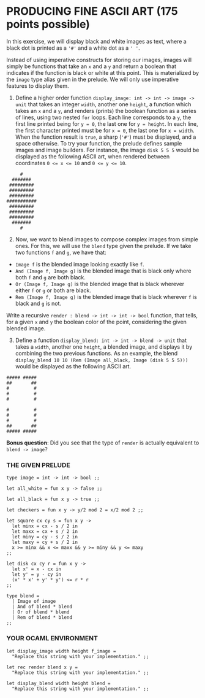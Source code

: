 # PRODUCING FINE ASCII ART  (175 points possible)
In this exercise, we will display black and white images as text, where a black dot is printed as a `'#'` and a white dot as a `' '`.

Instead of using imperative constructs for storing our images, images will simply be functions that take an `x` and a `y` and return a boolean that indicates if the function is black or white at this point.
This is materialized by the `image` type alias given in the prelude.
We will only use imperative features to display them.

1. Define a higher order function `display_image: int -> int -> image -> unit` that takes an integer `width`, another one `height`, a function which takes an `x` and a `y`, and renders (prints) the boolean function as a series of lines, using two nested `for` loops.
Each line corresponds to a `y`, the first line printed being for `y = 0`, the last one for `y = height`.
In each line, the first character printed must be for `x = 0`, the last one for `x = width`. When the function result is `true`, a sharp (`'#'`) must be displayed, and a space otherwise.
To try your function, the prelude defines sample images and image builders.
For instance, the image `disk 5 5 5` would be displayed as the following ASCII art, when rendered between coordinates `0 <= x <= 10` and `0 <= y <= 10`.
```
     #
  #######
 #########
 #########
 #########
###########
 #########
 #########
 #########
  #######
     #
```

2. Now, we want to blend images to compose complex images from simple ones. For this, we will use the `blend` type given the prelude.
If we take two functions `f` and `g`, we have that:
* `Image f` is the blended image looking exactly like `f`.
* `And (Image f, Image g)` is the blended image that is black only where both `f` and `g` are both black.
* `Or (Image f, Image g)` is the blended image that is black wherever either `f` or `g` or both are black.
* `Rem (Image f, Image g)` is the blended image that is black wherever `f` is black and `g` is not.

Write a recursive `render : blend -> int -> int -> bool` function, that tells, for a given `x` and `y` the boolean color of the point, considering the given blended image.

3. Define a function `display_blend: int -> int -> blend -> unit` that takes a `width`, another one `height`, a blended image, and displays it by combining the two previous functions.
As an example, the blend `display_blend 10 10 (Rem (Image all_black, Image (disk 5 5 5)))` would be displayed as the following ASCII art.
```
##### #####
##       ##
#         #
#         #
#         #

#         #
#         #
#         #
##       ##
##### #####
```
**Bonus question**: Did you see that the type of `render` is actually equivalent to `blend -> image`?

### THE GIVEN PRELUDE
```
type image = int -> int -> bool ;;

let all_white = fun x y -> false ;;

let all_black = fun x y -> true ;;

let checkers = fun x y -> y/2 mod 2 = x/2 mod 2 ;;

let square cx cy s = fun x y ->
  let minx = cx - s / 2 in
  let maxx = cx + s / 2 in
  let miny = cy - s / 2 in
  let maxy = cy + s / 2 in
  x >= minx && x <= maxx && y >= miny && y <= maxy
;;

let disk cx cy r = fun x y ->
  let x' = x - cx in
  let y' = y - cy in
  (x' * x' + y' * y') <= r * r
;;

type blend =
  | Image of image
  | And of blend * blend
  | Or of blend * blend
  | Rem of blend * blend
;;
```

### YOUR OCAML ENVIRONMENT
```
let display_image width height f_image =
  "Replace this string with your implementation." ;;

let rec render blend x y =
  "Replace this string with your implementation." ;;

let display_blend width height blend =
  "Replace this string with your implementation." ;;
```
